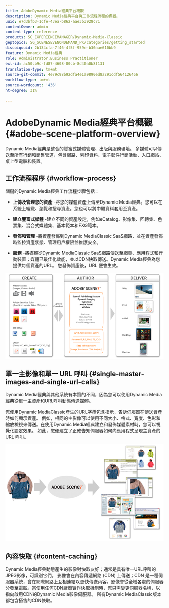 ```yaml
---
title: AdobeDynamic Media經典平台概觀
description: Dynamic Media經典平台與工作流程流程的概觀。
uuid: e7d3bfb3-1cfe-43ea-b862-aae3b3928c71
contentOwner: admin
content-type: reference
products: SG_EXPERIENCEMANAGER/Dynamic-Media-Classic
geptopics: SG_SCENESEVENONDEMAND_PK/categories/getting_started
discoiquuid: 2b134cfa-7f46-4f5f-959e-b30aae610bb9
feature: Dynamic Media經典
role: Administrator,Business Practitioner
exl-id: ac50cb9c-fd87-4608-80cb-8d40a0b8f131
translation-type: tm+mt
source-git-commit: 4e79c98b92dfa4e1a9890ed8a291cdf564126466
workflow-type: tm+mt
source-wordcount: '436'
ht-degree: 31%

---
```


# AdobeDynamic Media經典平台概觀{#adobe-scene-platform-overview}

Dynamic Media經典是整合的豐富式媒體管理、出版與服務環境。 多媒體可以傳送至所有行銷和銷售管道，包含網路、列印資料、電子郵件行銷活動、入口網站、桌上型電腦和裝置。

## 工作流程程序 {#workflow-process}

關鍵的Dynamic Media經典工作流程步驟包括：

* **上傳及管理您的資產** -將您的媒體資產上傳至Dynamic Media經典。您可以在系統上組織、瀏覽和搜尋資產。您也可以將中繼資料套用至資產。

* **建立豐富式媒體** -建立不同的資產設定，例如eCatalog、影像集、回轉集、色票集、混合式媒體集、基本範本和FXG範本。

* **發佈和管理** -將資產發佈到Dynamic MediaClassic SaaS網路，並在資產發佈時監控資產狀態、管理用戶權限並維護安全。

* **服務** -將媒體從Dynamic MediaClassic SaaS網路傳送至網頁、應用程式和行動裝置；媒體已最佳化效能，並以CDN快取傳送。Dynamic Media經典為您提供每個資產的URL。 您發佈資產後，URL 便會生效。

![Dynamic Media經典工作流程程式](/help/assets/gs_workflow.png)

## 單一主影像和單一 URL 呼叫 {#single-master-images-and-single-url-calls}

Dynamic Media經典與其他系統有本質的不同，因為您可以使用Dynamic Media經典從單一主資產和URL呼叫動態傳送媒體。

您使用Dynamic MediaClassic產生的URL字串包含指示，告訴伺服器在傳送資產時如何顯示資產。 例如，相同的主影像可以使用不同大小、格式、寬度、色彩和縮放檢視來傳送。在使用Dynamic Media經典建立和發佈媒體素材時，您可以視覺化設定效果。 如此，您便建立了正確告知伺服器如何向應用程式呈現主資產的 URL 呼叫。

![Dynamic Media經典可以針對不同尺寸和格式的不同媒體提供相同的主影像。](/help/assets/gs_dynamic_publishing.png)

## 內容快取 {#content-caching}

Dynamic Media經典動態產生的影像對快取友好；通常是具有唯一URL呼叫的JPEG影像，可識別它們。 影像會在內容傳遞網路 (CDN) 上傳送；CDN 是一種伺服器系統，會在網際網路上互相連結以更快傳送內容。影像會從全域各處的伺服器分發至電腦。當使用任何CDN廠商實作快取機制時，您只需變更伺服器名稱，以指向啟用CDN的Dynamic Media影像伺服器。 所有Dynamic MediaClassic版本都包含搭售的CDN快取。
